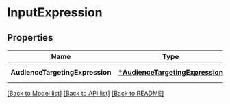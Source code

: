 # InputExpression

## Properties
Name | Type | Description | Notes
------------ | ------------- | ------------- | -------------
**AudienceTargetingExpression** | [***AudienceTargetingExpression**](AudienceTargetingExpression.md) |  | [default to null]

[[Back to Model list]](../README.md#documentation-for-models) [[Back to API list]](../README.md#documentation-for-api-endpoints) [[Back to README]](../README.md)

